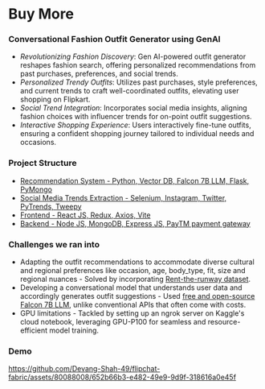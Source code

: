 # Buy More


### Conversational Fashion Outfit Generator using GenAI
- *Revolutionizing Fashion Discovery*: Gen AI-powered outfit generator reshapes fashion search, offering personalized recommendations from past purchases, preferences, and social trends.
- *Personalized Trendy Outfits*: Utilizes past purchases, style preferences, and current trends to craft well-coordinated outfits, elevating user shopping on Flipkart.
- *Social Trend Integration*: Incorporates social media insights, aligning fashion choices with influencer trends for on-point outfit suggestions.
- *Interactive Shopping Experience*: Users interactively fine-tune outfits, ensuring a confident shopping journey tailored to individual needs and occasions.

### Project Structure
- [Recommendation System - Python, Vector DB, Falcon 7B LLM, Flask, PyMongo](https://github.com/Ayush1216/Fashion-outfit-generator/tree/source_code/backend)
- [Social Media Trends Extraction - Selenium, Instagram, Twitter, PyTrends, Tweepy](https://github.com/Ayush1216/Fashion-outfit-generator/tree/source_code/scrappers)
- [Frontend - React JS, Redux, Axios, Vite](https://github.com/Ayush1216/Fashion-outfit-generator/tree/source_code/client)
- [Backend - Node JS, MongoDB, Express JS, PayTM payment gateway](https://github.com/Ayush1216/Fashion-outfit-generator/tree/source_code/server)

### Challenges we ran into
- Adapting the outfit recommendations to accommodate diverse cultural and regional preferences like occasion, age, body_type, fit, size and regional nuances - Solved by incorporating [Rent-the-runway dataset](https://cseweb.ucsd.edu/~jmcauley/datasets.html#clothing_fit).
- Developing a conversational model that understands user data and accordingly generates outfit suggestions - Used [free and open-source Falcon 7B LLM](https://huggingface.co/TheBloke/WizardLM-Uncensored-Falcon-7B-GPTQ), unlike conventional APIs that often come with costs.
- GPU limitations - Tackled by setting up an ngrok server on Kaggle's cloud notebook, leveraging GPU-P100 for seamless and resource-efficient model training.

### Demo
https://github.com/Devang-Shah-49/flipchat-fabric/assets/80088008/652b66b3-e482-49e9-9d9f-318616a0e45f



